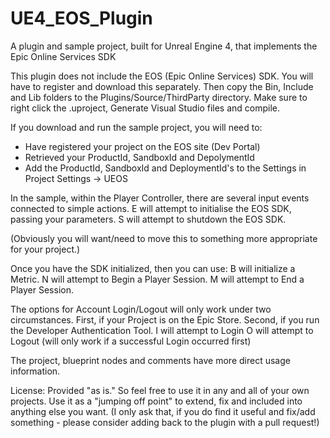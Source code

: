# UE4_EOS_Plugin
A plugin and sample project, built for Unreal Engine 4, that implements the Epic Online Services SDK

This plugin does not include the EOS (Epic Online Services) SDK.  You will have to register and download this separately.  Then copy the Bin, Include and Lib folders to the Plugins/Source/ThirdParty directory.
Make sure to right click the .uproject, Generate Visual Studio files and compile.

If you download and run the sample project, you will need to:
- Have registered your project on the EOS site (Dev Portal)
- Retrieved your ProductId, SandboxId and DepolymentId
- Add the ProductId, SandboxId and DeploymentId's to the Settings in Project Settings -> UEOS

In the sample, within the Player Controller, there are several input events connected to simple actions.
E will attempt to initialise the EOS SDK, passing your parameters.
S will attempt to shutdown the EOS SDK.

(Obviously you will want/need to move this to something more appropriate for your project.)

Once you have the SDK initialized, then you can use:
B will initialize a Metric.
N will attempt to Begin a Player Session.
M will attempt to End a Player Session.

The options for Account Login/Logout will only work under two circumstances. First, if your Project is on the Epic Store. Second, if you run the Developer Authentication Tool.
I will attempt to Login
O will attempt to Logout (will only work if a successful Login occurred first)

The project, blueprint nodes and comments have more direct usage information.

License:
Provided "as is."  So feel free to use it in any and all of your own projects.  Use it as a "jumping off point" to extend, fix and included into anything else you want.
(I only ask that, if you do find it useful and fix/add something - please consider adding back to the plugin with a pull request!)
